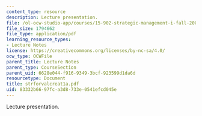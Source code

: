 ```yaml
---
content_type: resource
description: Lecture presentation.
file: /ol-ocw-studio-app/courses/15-902-strategic-management-i-fall-2006/83332b6697fca3d8733e0541efcd045e_strforvalcreat1a.pdf
file_size: 1794662
file_type: application/pdf
learning_resource_types:
- Lecture Notes
license: https://creativecommons.org/licenses/by-nc-sa/4.0/
ocw_type: OCWFile
parent_title: Lecture Notes
parent_type: CourseSection
parent_uid: 6628e044-f916-9349-3bcf-923599d1da6d
resourcetype: Document
title: strforvalcreat1a.pdf
uid: 83332b66-97fc-a3d8-733e-0541efcd045e
---
```

Lecture presentation.